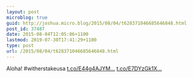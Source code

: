 ```yaml
---
layout: post
microblog: true
guid: http://joshua.micro.blog/2015/08/04/t628371046685646848.html
post_id: 37487
date: 2015-08-04T12:05:06+1100
lastmod: 2019-07-30T17:41:29+1100
type: post
url: /2015/08/04/t628371046685646848.html
---
```

Aloha! #witherstakeusa [t.co/E44g4AJYM...](http://t.co/E44g4AJYMh) [t.co/E7DYzGk1X...](http://t.co/E7DYzGk1Xe)
